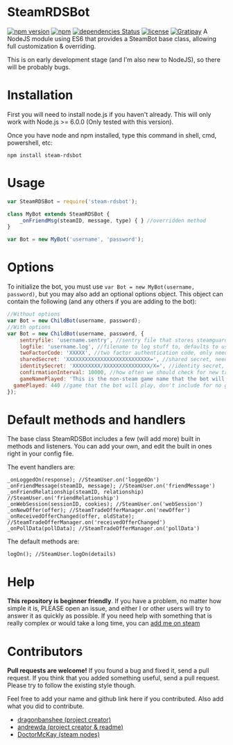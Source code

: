 # SteamRDSBot

[![npm version](https://badge.fury.io/js/steam-rdsbot.svg)](https://badge.fury.io/js/steam-rdsbot)
[![npm](https://img.shields.io/npm/dw/localeval.svg)](https://www.npmjs.com/package/steam-rdsbot)
[![dependencies Status](https://david-dm.org/ricardosohn/node-steam-rdsbot/status.svg)](https://david-dm.org/ricardosohn/node-steam-rdsbot)
[![license](https://img.shields.io/github/license/mashape/apistatus.svg)](https://github.com/ricardosohn/node-steam-rdsbot/blob/master/LICENSE)
[![Gratipay](https://img.shields.io/gratipay/user/ricardosohn.svg)](https://gratipay.com/~ricardosohn/)
A NodeJS module using ES6 that provides a SteamBot base class, allowing full customization & overriding.

This is on early development stage (and I'm also new to NodeJS), so there will be probably bugs.

# Installation
First you will need to install node.js if you haven't already. This will only work with Node.js >= 6.0.0 (Only tested with this version).

Once you have node and npm installed, type this command in shell, cmd, powershell, etc:
```
npm install steam-rdsbot 
```

# Usage

```JavaScript
var SteamRDSBot = require('steam-rdsbot');

class MyBot extends SteamRDSBot {
	_onFriendMsg(steamID, message, type) { } //overridden method
}

var Bot = new MyBot('username', 'password');
```

# Options
To initialize the bot, you must use `var Bot = new MyBot(username, password)`, but you may also add an optional options object. This object can contain the following (and any others if you are adding to the bot):
```JavaScript
//Without options
var Bot = new ChildBot(username, password);
//With options
var Bot = new ChildBot(username, password, {
	sentryfile: 'username.sentry', //sentry file that stores steamguard info, defaults to username.sentry
	logfile: 'username.log', //filename to log stuff to, defaults to username.log
	twoFactorCode: 'XXXXX', //two factor authentication code, only needed if you're using the mobile 2FA
	sharedSecret: 'XXXXXXXXXXXXXXXXXXXXXXXXXXX=', //shared secret, needed to automatically generate twoFactorCode
	identitySecret: 'XXXXXXXXX/XXXXXXXXXXXXXXX/X=', //identity secret, needed to automatically confirm trade offers, must be used with confirmationInterval
	confirmationInterval: 10000, //how often we should check for new trades to confirm in miliseconds, must be used with identitySecret
	gameNamePlayed: 'This is the non-steam game name that the bot will play',
  gamePlayed: 440 //game that the bot will play, don't include for no game
});
```

# Default methods and handlers

The base class SteamRDSBot includes a few (will add more) built in methods and listeners. 
You can add your own, and edit the built in ones right in your config file.

The event handlers are:
```
_onLoggedOn(response); //SteamUser.on('loggedOn')
_onFriendMessage(steamID, message); //SteamUser.on('friendMessage')
_onFriendRelationship(steamID, relationship) //SteamUser.on('friendRelationship')
_onWebSession(sessionID, cookies); //SteamUser.on('webSession')
_onNewOffer(offer); //SteamTradeOfferManager.on('newOffer')
_onReceivedOfferChanged(offer, oldState); //SteamTradeOfferManager.on('receivedOfferChanged')
_onPollData(pollData); //SteamTradeOfferManager.on('pollData')
```

The default methods are:
```
logOn(); //SteamUser.logOn(details)
```
# Help
**This repository is beginner friendly**. If you have a problem, no matter how simple it is, PLEASE open an issue, and either I or other users will try to answer it as quickly as possible. 
If you need help with something that is really complex or would take a long time, you can [add me on steam](http://steamcommunity.com/id/ricardosohn/)

# Contributors
**Pull requests are welcome!** If you found a bug and fixed it, send a pull request.
If you think that you added something useful, send a pull request. 
Please try to follow the existing style though.

Feel free to add your name and github link here if you contributed. Also add what you did to contribute.

* [dragonbanshee (project creator)](https://github.com/dragonbanshee)
* [andrewda (project creator & readme)](https://github.com/andrewda)
* [DoctorMcKay (steam nodes)](https://github.com/DoctorMcKay)
